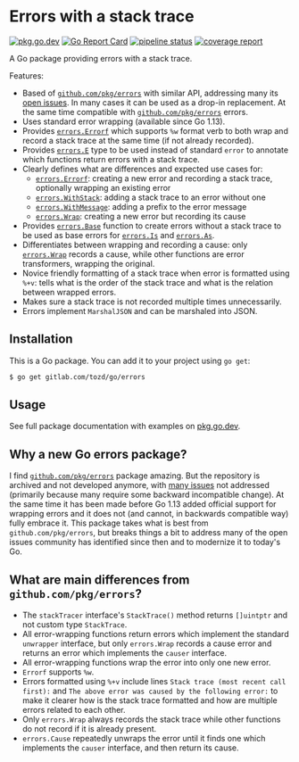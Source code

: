 # Errors with a stack trace
[![pkg.go.dev](https://pkg.go.dev/badge/gitlab.com/tozd/go/errors)](https://pkg.go.dev/gitlab.com/tozd/go/errors) [![Go Report Card](https://goreportcard.com/badge/gitlab.com/tozd/go/errors)](https://goreportcard.com/report/gitlab.com/tozd/go/errors) [![pipeline status](https://gitlab.com/tozd/go/errors/badges/main/pipeline.svg?ignore_skipped=true)](https://gitlab.com/tozd/go/errors/-/pipelines)
[![coverage report](https://gitlab.com/tozd/go/errors/badges/main/coverage.svg)](https://gitlab.com/tozd/go/errors/-/graphs/main/charts)

A Go package providing errors with a stack trace.

Features:

* Based of [`github.com/pkg/errors`](https://github.com/pkg/errors) with similar API, addressing many its [open issues](https://github.com/pkg/errors/issues).
  In many cases it can be used as a drop-in replacement.
  At the same time compatible with [`github.com/pkg/errors`](https://github.com/pkg/errors) errors.
* Uses standard error wrapping (available since Go 1.13).
* Provides [`errors.Errorf`](https://pkg.go.dev/gitlab.com/tozd/go/errors#Errorf) which supports `%w` format verb to both wrap
  and record a stack trace at the same time (if not already recorded).
* Provides [`errors.E`](https://pkg.go.dev/gitlab.com/tozd/go/errors#E) type to be used instead of standard `error` to annotate
  which functions return errors with a stack trace.
* Clearly defines what are differences and expected use cases for:
  * [`errors.Errorf`](https://pkg.go.dev/gitlab.com/tozd/go/errors#Errorf): creating a new error and recording a stack trace, optionally
    wrapping an existing error
  * [`errors.WithStack`](https://pkg.go.dev/gitlab.com/tozd/go/errors#WithStack): adding a stack trace to an error without one
  * [`errors.WithMessage`](https://pkg.go.dev/gitlab.com/tozd/go/errors#WithMessage): adding a prefix to the error message
  * [`errors.Wrap`](https://pkg.go.dev/gitlab.com/tozd/go/errors#Wrap): creating a new error but recording its cause
* Provides [`errors.Base`](https://pkg.go.dev/gitlab.com/tozd/go/errors#Base) function to create errors without a stack trace to be used as
  base errors for [`errors.Is`](https://pkg.go.dev/gitlab.com/tozd/go/errors#Is) and [`errors.As`](https://pkg.go.dev/gitlab.com/tozd/go/errors#As).
* Differentiates between wrapping and recording a cause: only [`errors.Wrap`](https://pkg.go.dev/gitlab.com/tozd/go/errors#Wrap) records a cause,
  while other functions are error transformers, wrapping the original.
* Novice friendly formatting of a stack trace when error is formatted using `%+v`:
  tells what is the order of the stack trace and what is the relation between
  wrapped errors.
* Makes sure a stack trace is not recorded multiple times unnecessarily.
* Errors implement `MarshalJSON` and can be marshaled into JSON.

## Installation

This is a Go package. You can add it to your project using `go get`:

```sh
$ go get gitlab.com/tozd/go/errors
```

## Usage

See full package documentation with examples on [pkg.go.dev](https://pkg.go.dev/gitlab.com/tozd/go/errors#section-documentation).

## Why a new Go errors package?

I find [`github.com/pkg/errors`](https://github.com/pkg/errors) package amazing.
But the repository is archived and not developed anymore, with [many issues](https://github.com/pkg/errors/issues) not
addressed (primarily because many require some backward incompatible change). At the same time it has been made before
Go 1.13 added official support for wrapping errors and it does not (and cannot, in backwards compatible way) fully embrace it.
This package takes what is best from `github.com/pkg/errors`, but breaks things a bit to address many of the open issues
community has identified since then and to modernize it to today's Go.

## What are main differences from `github.com/pkg/errors`?

* The `stackTracer` interface's `StackTrace()` method returns `[]uintptr` and not custom type `StackTrace`.
* All error-wrapping functions return errors which implement the standard `unwrapper` interface,
  but only `errors.Wrap` records a cause error and returns an error which implements the `causer` interface.
* All error-wrapping functions wrap the error into only one new error.
* `Errorf` supports `%w`.
* Errors formatted using `%+v` include lines `Stack trace (most recent call first):` and
  `The above error was caused by the following error:` to make it clearer how is the stack
  trace formatted and how are multiple errors related to each other.
* Only `errors.Wrap` always records the stack trace while other functions do
  not record if it is already present.
* `errors.Cause` repeatedly unwraps the error until it finds one which implements the `causer` interface,
  and then return its cause.